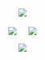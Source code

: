 <!-- Welcome to my GitHub space! -->
<h1 align="center">
    <img src="https://readme-typing-svg.herokuapp.com/?font=Righteous&size=35&center=true&vCenter=true&width=500&height=70&duration=4000&lines=👋+Hello,+Future+Collaborator!;🇮🇳+I'm+Saikat+Bera;" />
</h1>


<div align="center" style="margin-top: 20px;">

![](https://github-readme-streak-stats.herokuapp.com/?user=Saikat-Berar&theme=dark&hide_border=false)&nbsp;&nbsp;&nbsp;&nbsp;&nbsp;
![](https://github-readme-stats.vercel.app/api/top-langs/?username=Saikat-Bera&theme=dark&hide_border=false&include_all_commits=false&count_private=false&layout=compact)

</div>

<div align="center">
    <img src="https://skillicons.dev/icons?i=html,css,javascript,c,cpp,python,mysql,linux,git,figma,react,django,nodejs,mongo" />
</div>
